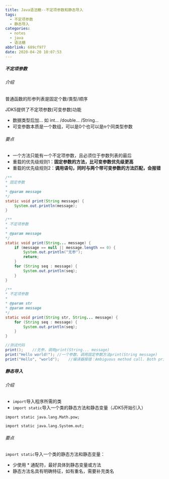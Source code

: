 ```yaml
---
title: Java语法糖--不定项参数和静态导入
tags:
  - 不定项参数
  - 静态导入
categories:
  - notes
  - java
  - 语法糖
abbrlink: 689cf977
date: 2020-04-20 10:07:53
---
```


##### 不定项参数

###### 介绍

普通函数的形参列表是固定个数/类型/顺序

JDK5提供了不定项参数(可变参数)功能

- 数据类型后加... 如 int... /double... /String...
- 可变参数本质是一个数组，可以是0个也可以是n个同类型参数

###### 要点

- 一个方法只能有一个不定项参数，且必须位于参数列表的最后
- 重载的优先级规则1：**固定参数的方法，比可变参数优先级更高**
- 重载的优先级规则2：**调用语句，同时与两个带可变参数的方法匹配，会报错**

```java
/**
* 固定参数
*
* @param message
*/
static void print(String message) {
    System.out.println(message);
}

/**
* 不定项参数
*
* @param message
*/
static void print(String... message) {
    if (message == null || message.length == 0) {
        System.out.println("无参");
        return;
    }
    for (String seq : message) {
        System.out.println(seq);
    }
}

/**
* 不定项参数
*
* @param str
* @param message
*/
static void print(String str, String... message) {
    for (String seq : message) {
        System.out.println(seq);
    }
}
```

```java
//测试代码
print();    //无参，调用print(String... message)
print("Hello world!"); //一个参数，调用固定参数方法print(String message)
print("Hello", "world");    //编译器报错：Ambiguous method call. Both print(String... message) and (String str, String... message) in IndefiniteParameter match
```

##### 静态导入

###### 介绍

- `import`导入程序所需的类
- `import static`导入一个类的静态方法和静态变量（JDK5开始引入）

`import static java.lang.Math.pow;`

`import static java.lang.System.out;`

###### 要点

`import static`导入一个类的静态方法和静态变量：

- 少使用 * 通配符，最好具体到静态变量或方法
- 静态方法名具有明确特征，如有重名，需要补充类名
